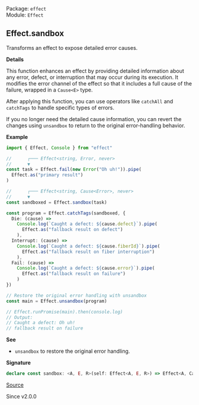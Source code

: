 Package: `effect`<br />
Module: `Effect`<br />

## Effect.sandbox

Transforms an effect to expose detailed error causes.

**Details**

This function enhances an effect by providing detailed information about any
error, defect, or interruption that may occur during its execution. It
modifies the error channel of the effect so that it includes a full cause of
the failure, wrapped in a `Cause<E>` type.

After applying this function, you can use operators like `catchAll` and
`catchTags` to handle specific types of errors.

If you no longer need the detailed cause information, you can revert the
changes using `unsandbox` to return to the original error-handling
behavior.

**Example**

```ts
import { Effect, Console } from "effect"

//      ┌─── Effect<string, Error, never>
//      ▼
const task = Effect.fail(new Error("Oh uh!")).pipe(
  Effect.as("primary result")
)

//      ┌─── Effect<string, Cause<Error>, never>
//      ▼
const sandboxed = Effect.sandbox(task)

const program = Effect.catchTags(sandboxed, {
  Die: (cause) =>
    Console.log(`Caught a defect: ${cause.defect}`).pipe(
      Effect.as("fallback result on defect")
    ),
  Interrupt: (cause) =>
    Console.log(`Caught a defect: ${cause.fiberId}`).pipe(
      Effect.as("fallback result on fiber interruption")
    ),
  Fail: (cause) =>
    Console.log(`Caught a defect: ${cause.error}`).pipe(
      Effect.as("fallback result on failure")
    )
})

// Restore the original error handling with unsandbox
const main = Effect.unsandbox(program)

// Effect.runPromise(main).then(console.log)
// Output:
// Caught a defect: Oh uh!
// fallback result on failure
```

**See**

- `unsandbox` to restore the original error handling.

**Signature**

```ts
declare const sandbox: <A, E, R>(self: Effect<A, E, R>) => Effect<A, Cause.Cause<E>, R>
```

[Source](https://github.com/Effect-TS/effect/tree/main/packages/effect/src/Effect.ts#L4173)

Since v2.0.0